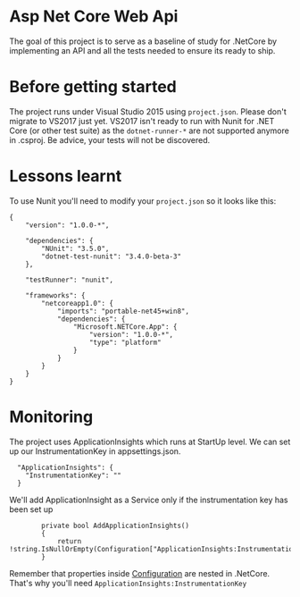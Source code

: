 # Asp Net Core Web Api
The goal of this project is to serve as a baseline of study for .NetCore by implementing an API and all the tests needed to ensure its ready to ship.

# Before getting started

The project runs under Visual Studio 2015 using `project.json`.
Please don't migrate to VS2017 just yet. VS2017 isn't ready to run with Nunit for .NET Core (or other test suite) as the `dotnet-runner-*` are not supported anymore in .csproj. Be advice, your tests will not be discovered.

# Lessons learnt

To use Nunit you'll need to modify your `project.json` so it looks like this:

```
{
    "version": "1.0.0-*",

    "dependencies": {
        "NUnit": "3.5.0",
        "dotnet-test-nunit": "3.4.0-beta-3"
    },

    "testRunner": "nunit",

    "frameworks": {
        "netcoreapp1.0": {
            "imports": "portable-net45+win8",
            "dependencies": {
                "Microsoft.NETCore.App": {
                    "version": "1.0.0-*",
                    "type": "platform"
                }
            }
        }
    }
}
```
# Monitoring

The project uses ApplicationInsights which runs at StartUp level. We can set up our InstrumentationKey in appsettings.json. 

```
  "ApplicationInsights": {
    "InstrumentationKey": ""
  }
```

We'll add ApplicationInsight as a Service only if the instrumentation key has been set up
```
        private bool AddApplicationInsights()
        {
            return !string.IsNullOrEmpty(Configuration["ApplicationInsights:InstrumentationKey"]);
        }
```

Remember that properties inside [Configuration](https://docs.microsoft.com/en-us/aspnet/core/fundamentals/configuration "Configuration") are nested in .NetCore. That's why you'll need `ApplicationInsights:InstrumentationKey` 

